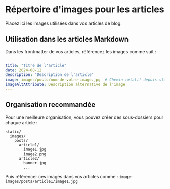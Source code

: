 # Répertoire d'images pour les articles

Placez ici les images utilisées dans vos articles de blog.

## Utilisation dans les articles Markdown

Dans les frontmatter de vos articles, référencez les images comme suit :

```yaml
---
title: "Titre de l'article"
date: 2024-08-12
description: "Description de l'article"
image: images/posts/nom-de-votre-image.jpg  # Chemin relatif depuis static/
imageAltAttribute: Description alternative de l'image
---
```

## Organisation recommandée

Pour une meilleure organisation, vous pouvez créer des sous-dossiers pour chaque article :

```
static/
  images/
    posts/
      article1/
        image1.jpg
        image2.png
      article2/
        banner.jpg
        ...
```

Puis référencer ces images dans vos articles comme :
`image: images/posts/article1/image1.jpg`
